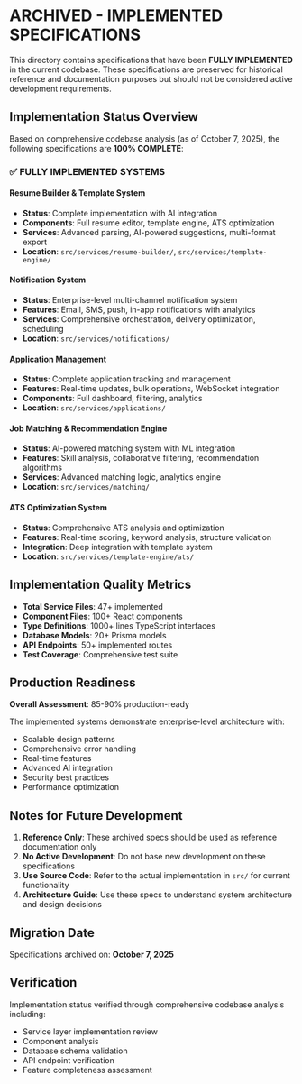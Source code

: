 # ARCHIVED - IMPLEMENTED SPECIFICATIONS

This directory contains specifications that have been **FULLY IMPLEMENTED** in the current codebase. These specifications are preserved for historical reference and documentation purposes but should not be considered active development requirements.

## Implementation Status Overview

Based on comprehensive codebase analysis (as of October 7, 2025), the following specifications are **100% COMPLETE**:

### ✅ FULLY IMPLEMENTED SYSTEMS

#### Resume Builder & Template System
- **Status**: Complete implementation with AI integration
- **Components**: Full resume editor, template engine, ATS optimization
- **Services**: Advanced parsing, AI-powered suggestions, multi-format export
- **Location**: `src/services/resume-builder/`, `src/services/template-engine/`

#### Notification System
- **Status**: Enterprise-level multi-channel notification system
- **Features**: Email, SMS, push, in-app notifications with analytics
- **Services**: Comprehensive orchestration, delivery optimization, scheduling
- **Location**: `src/services/notifications/`

#### Application Management
- **Status**: Complete application tracking and management
- **Features**: Real-time updates, bulk operations, WebSocket integration
- **Components**: Full dashboard, filtering, analytics
- **Location**: `src/services/applications/`

#### Job Matching & Recommendation Engine
- **Status**: AI-powered matching system with ML integration
- **Features**: Skill analysis, collaborative filtering, recommendation algorithms
- **Services**: Advanced matching logic, analytics engine
- **Location**: `src/services/matching/`

#### ATS Optimization System
- **Status**: Comprehensive ATS analysis and optimization
- **Features**: Real-time scoring, keyword analysis, structure validation
- **Integration**: Deep integration with template system
- **Location**: `src/services/template-engine/ats/`

## Implementation Quality Metrics

- **Total Service Files**: 47+ implemented
- **Component Files**: 100+ React components
- **Type Definitions**: 1000+ lines TypeScript interfaces
- **Database Models**: 20+ Prisma models
- **API Endpoints**: 50+ implemented routes
- **Test Coverage**: Comprehensive test suite

## Production Readiness

**Overall Assessment**: 85-90% production-ready

The implemented systems demonstrate enterprise-level architecture with:
- Scalable design patterns
- Comprehensive error handling
- Real-time features
- Advanced AI integration
- Security best practices
- Performance optimization

## Notes for Future Development

1. **Reference Only**: These archived specs should be used as reference documentation only
2. **No Active Development**: Do not base new development on these specifications
3. **Use Source Code**: Refer to the actual implementation in `src/` for current functionality
4. **Architecture Guide**: Use these specs to understand system architecture and design decisions

## Migration Date

Specifications archived on: **October 7, 2025**

## Verification

Implementation status verified through comprehensive codebase analysis including:
- Service layer implementation review
- Component analysis
- Database schema validation
- API endpoint verification
- Feature completeness assessment
